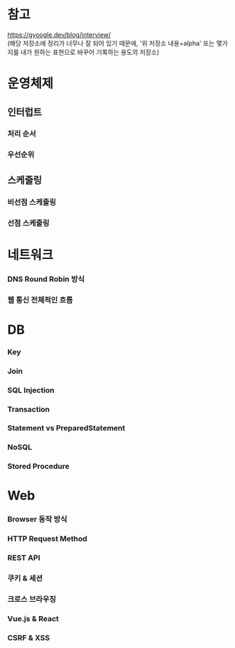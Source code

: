 # 참고
https://gyoogle.dev/blog/interview/
<br/>(해당 저장소에 정리가 너무나 잘 되어 있기 때문에, '위 저장소 내용+alpha' 또는 몇가지를 내가 원하는 표현으로 바꾸어 기록하는 용도의 저장소)

# 운영체제
## 인터럽트
### 처리 순서
### 우선순위

## 스케줄링
### 비선점 스케줄링
### 선점 스케줄링

# 네트워크
### DNS Round Robin 방식
### 웹 통신 전체적인 흐름

# DB
### Key
### Join
### SQL Injection
### Transaction
### Statement vs PreparedStatement
### NoSQL
### Stored Procedure

# Web
### Browser 동작 방식
### HTTP Request Method
### REST API
### 쿠키 & 세션
### 크로스 브라우징
### Vue.js & React
### CSRF & XSS
